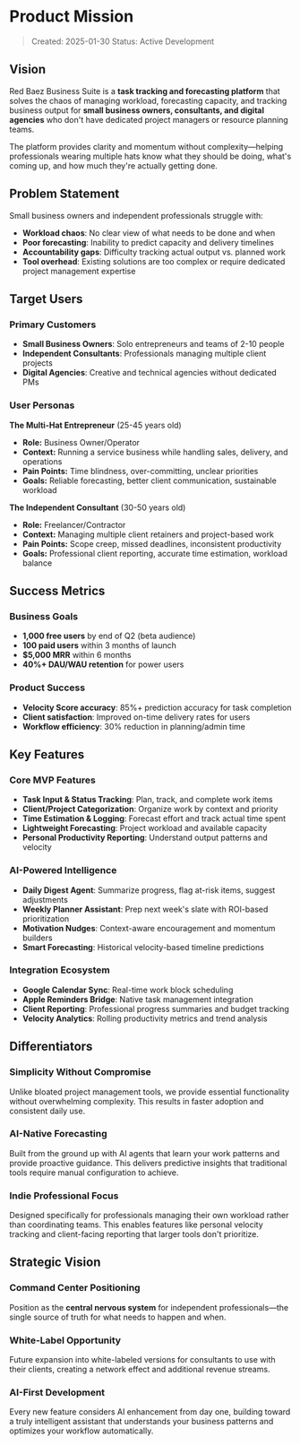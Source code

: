 # Product Mission

> Created: 2025-01-30
> Status: Active Development

## Vision

Red Baez Business Suite is a **task tracking and forecasting platform** that solves the chaos of managing workload, forecasting capacity, and tracking business output for **small business owners, consultants, and digital agencies** who don't have dedicated project managers or resource planning teams.

The platform provides clarity and momentum without complexity—helping professionals wearing multiple hats know what they should be doing, what's coming up, and how much they're actually getting done.

## Problem Statement

Small business owners and independent professionals struggle with:
- **Workload chaos**: No clear view of what needs to be done and when
- **Poor forecasting**: Inability to predict capacity and delivery timelines
- **Accountability gaps**: Difficulty tracking actual output vs. planned work
- **Tool overhead**: Existing solutions are too complex or require dedicated project management expertise

## Target Users

### Primary Customers
- **Small Business Owners**: Solo entrepreneurs and teams of 2-10 people
- **Independent Consultants**: Professionals managing multiple client projects
- **Digital Agencies**: Creative and technical agencies without dedicated PMs

### User Personas

**The Multi-Hat Entrepreneur** (25-45 years old)
- **Role:** Business Owner/Operator
- **Context:** Running a service business while handling sales, delivery, and operations
- **Pain Points:** Time blindness, over-committing, unclear priorities
- **Goals:** Reliable forecasting, better client communication, sustainable workload

**The Independent Consultant** (30-50 years old)
- **Role:** Freelancer/Contractor
- **Context:** Managing multiple client retainers and project-based work
- **Pain Points:** Scope creep, missed deadlines, inconsistent productivity
- **Goals:** Professional client reporting, accurate time estimation, workload balance

## Success Metrics

### Business Goals
- **1,000 free users** by end of Q2 (beta audience)
- **100 paid users** within 3 months of launch
- **$5,000 MRR** within 6 months
- **40%+ DAU/WAU retention** for power users

### Product Success
- **Velocity Score accuracy**: 85%+ prediction accuracy for task completion
- **Client satisfaction**: Improved on-time delivery rates for users
- **Workflow efficiency**: 30% reduction in planning/admin time

## Key Features

### Core MVP Features
- **Task Input & Status Tracking**: Plan, track, and complete work items
- **Client/Project Categorization**: Organize work by context and priority
- **Time Estimation & Logging**: Forecast effort and track actual time spent
- **Lightweight Forecasting**: Project workload and available capacity
- **Personal Productivity Reporting**: Understand output patterns and velocity

### AI-Powered Intelligence
- **Daily Digest Agent**: Summarize progress, flag at-risk items, suggest adjustments
- **Weekly Planner Assistant**: Prep next week's slate with ROI-based prioritization
- **Motivation Nudges**: Context-aware encouragement and momentum builders
- **Smart Forecasting**: Historical velocity-based timeline predictions

### Integration Ecosystem
- **Google Calendar Sync**: Real-time work block scheduling
- **Apple Reminders Bridge**: Native task management integration
- **Client Reporting**: Professional progress summaries and budget tracking
- **Velocity Analytics**: Rolling productivity metrics and trend analysis

## Differentiators

### Simplicity Without Compromise
Unlike bloated project management tools, we provide essential functionality without overwhelming complexity. This results in faster adoption and consistent daily use.

### AI-Native Forecasting
Built from the ground up with AI agents that learn your work patterns and provide proactive guidance. This delivers predictive insights that traditional tools require manual configuration to achieve.

### Indie Professional Focus
Designed specifically for professionals managing their own workload rather than coordinating teams. This enables features like personal velocity tracking and client-facing reporting that larger tools don't prioritize.

## Strategic Vision

### Command Center Positioning
Position as the **central nervous system** for independent professionals—the single source of truth for what needs to happen and when.

### White-Label Opportunity
Future expansion into white-labeled versions for consultants to use with their clients, creating a network effect and additional revenue streams.

### AI-First Development
Every new feature considers AI enhancement from day one, building toward a truly intelligent assistant that understands your business patterns and optimizes your workflow automatically.